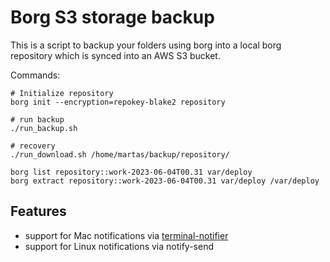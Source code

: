 # Borg S3 storage backup

This is a script to backup your folders using borg into a local borg repository which is synced into an AWS S3  bucket.

Commands:
```
# Initialize repository
borg init --encryption=repokey-blake2 repository

# run backup
./run_backup.sh

# recovery 
./run_download.sh /home/martas/backup/repository/

borg list repository::work-2023-06-04T00.31 var/deploy
borg extract repository::work-2023-06-04T00.31 var/deploy /var/deploy
```

## Features
- support for Mac notifications via [terminal-notifier](https://github.com/julienXX/terminal-notifier)
- support for Linux notifications via notify-send
